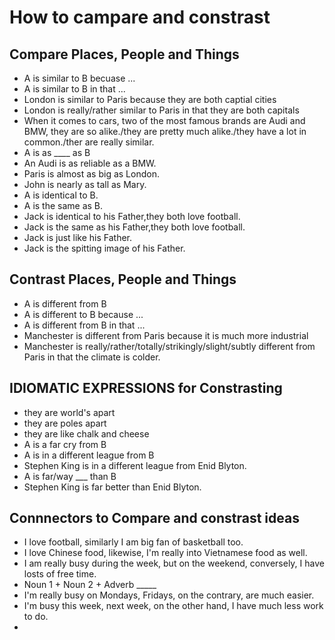 # How to campare and constrast
## Compare Places, People and Things
- A is similar to B becuase ...
- A is similar to B in that ...
- London is similar to Paris because they are both captial cities
- London is really/rather similar to Paris in that they are both capitals
- When it comes to cars, two of the most famous brands are Audi and BMW, they are so alike./they are pretty much alike./they have a lot in common./ther are really similar.
- A is as ____ as B
- An Audi is as reliable as a BMW.
- Paris is almost as big as London.
- John is nearly as tall as Mary.
- A is identical to B.
- A is the same as B.
- Jack is identical to his Father,they both love football.
- Jack is the same as his Father,they both love football.
- Jack is just like his Father.
- Jack is the spitting image of his Father.
## Contrast Places, People and Things
- A is different from B
- A is different to B because ...
- A is different from B in that ...
- Manchester is different from Paris because it is much more industrial
- Manchester is really/rather/totally/strikingly/slight/subtly different from Paris in that the climate is colder.

## IDIOMATIC EXPRESSIONS for Constrasting
- they are world's apart
- they are poles apart
- they are like chalk and cheese
- A is a far cry from B
- A is in a different league from B
- Stephen King is in a different league from Enid Blyton.
- A is far/way ___ than B
- Stephen King is far better than Enid Blyton.


## Connnectors to Compare and constrast ideas

- I love football, similarly I am big fan of basketball too.
- I love Chinese food, likewise, I'm really into Vietnamese food as well.
- I am really busy during the week, but on the weekend, conversely, I have losts of free time.
- Noun 1 + Noun 2 + Adverb _____
- I'm really busy on Mondays, Fridays, on the contrary, are much easier.
- I'm busy this week, next week, on the other hand, I have much less work to do.
- 
